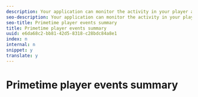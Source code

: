 ```yaml
---
description: Your application can monitor the activity in your player and the changing state of the player by listening for events dispatched by .
seo-description: Your application can monitor the activity in your player and the changing state of the player by listening for events dispatched by .
seo-title: Primetime player events summary
title: Primetime player events summary
uuid: e6da68c2-bb81-42d5-8318-c28bdc84a8e1
index: n
internal: n
snippet: y
translate: y
---
```


# Primetime player events summary

